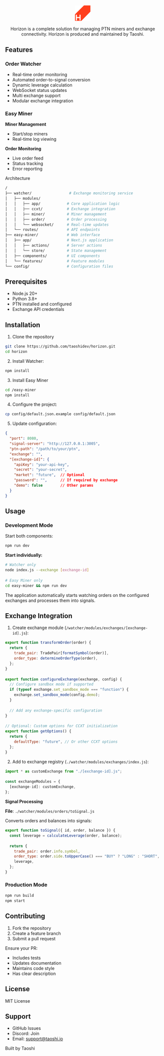 <p align="center">
  <img src="assets/horizon-2.png" style="width: 10%; height: auto;">
</p>
<p align="center">
    Horizon is a complete solution for managing PTN miners and exchange connectivity. Horizon is produced and maintained by Taoshi.
</p>

## Features

### Order Watcher

- Real-time order monitoring
- Automated order-to-signal conversion
- Dynamic leverage calculation
- WebSocket status updates
- Multi exchange support
- Modular exchange integration


### Easy Miner

**Miner Management**
- Start/stop miners
- Real-time log viewing

**Order Monitoring**

- Live order feed
- Status tracking
- Error reporting

Architecture

```bash
/
├── watcher/                 # Exchange monitoring service
│   ├── modules/
│   │   ├── app/            # Core application logic
│   │   ├── ccxt/           # Exchange integration
│   │   ├── miner/          # Miner management
│   │   ├── order/          # Order processing
│   │   └── websocket/      # Real-time updates
│   └── routes/             # API endpoints
├── easy-miner/             # Web interface
│   ├── app/                # Next.js application
│   │   ├── actions/        # Server actions
│   │   └── store/          # State management
│   ├── components/         # UI components
│   └── features/           # Feature modules
└── config/                 # Configuration files
```

## Prerequisites
- Node.js 20+
- Python 3.8+
- PTN installed and configured
- Exchange API credentials

## Installation

1. Clone the repository
```bash
git clone https://github.com/taoshidev/horizon.git
cd horizon
```

2. Install Watcher:
```bash
npm install
```

3. Install Easy Miner
```bash
cd /easy-miner
npm install
```

4. Configure the project:
```bash
cp config/default.json.example config/default.json
```

5. Update configuration:

```json
{
  "port": 8080,
  "signal-server": "http://127.0.0.1:3005",
  "ptn-path": "/path/to/your/ptn",
  "exchange": "",
  "[exchange-id]": {
    "apiKey": "your-api-key",
    "secret": "your-secret",
    "market": "future",  // Optional
    "password": "",      // If required by exchange
    "demo": false        // Other params
  }
}
```

## Usage
### Development Mode

Start both components:
```bash
npm run dev
```

**Start individually:**
```bash
# Watcher only
node index.js --exchange [exchange-id]

# Easy Miner only
cd easy-miner && npm run dev
```

The application automatically starts watching orders on the configured exchanges and processes them into signals.


## Exchange Integration

1. Create exchange module (`/watcher/modules/exchanges/[exchange-id].js`):

```js
export function transformOrder(order) {
  return {
    trade_pair: TradePair[formatSymbol(order)],
    order_type: determineOrderType(order),
  };
}

export function configureExchange(exchange, config) {
  // Configure sandbox mode if supported
  if (typeof exchange.set_sandbox_mode === "function") {
    exchange.set_sandbox_mode(config.demo);
  }

  // Add any exchange-specific configuration
}

// Optional: Custom options for CCXT initialization
export function getOptions() {
  return {
    defaultType: "future", // Or other CCXT options
  };
}
```

2. Add to exchange registry (`./watcher/modules/exchanges/index.js`):

```js
import * as customExchange from "./[exchange-id].js";

const exchangeModules = {
  [exchange-id]: customExchange,
};
```

**Signal Processing**

**File**: `./watcher/modules/orders/toSignal.js`

Converts orders and balances into signals:

```js
export function toSignal({ id, order, balance }) {
  const leverage = calculateLeverage(order, balance);

  return {
    trade_pair: order.info.symbol,
    order_type: order.side.toUpperCase() === "BUY" ? "LONG" : "SHORT",
    leverage,
  };
}
```


### Production Mode

```bash
npm run build
npm start
```

## Contributing
1. Fork the repository
2. Create a feature branch
3. Submit a pull request

Ensure your PR:
- Includes tests
- Updates documentation
- Maintains code style
- Has clear description

## License
MIT License

## Support
- GitHub Issues
- Discord: Join
- Email: support@taoshi.io

Built by Taoshi
